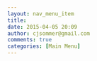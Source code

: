 ```yaml
---
layout: nav_menu_item
title: 
date: 2015-04-05 20:09
author: cjsommer@gmail.com
comments: true
categories: [Main Menu]
---
```

 
